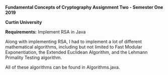 **Fundamental Concepts of Cryptography Assignment Two - Semester One 2019**

**Curtin University**

**Requirements:** Implement RSA in Java

Along with implementing RSA, I had to implement a lot of different mathematical algorithms, including
but not limited to Fast Modular Exponentiation, the Extended Euclidean Algorithm, and the Lehmann
Primality Testing algorithm.

All of these algorithms can be found in Algorithms.java.
